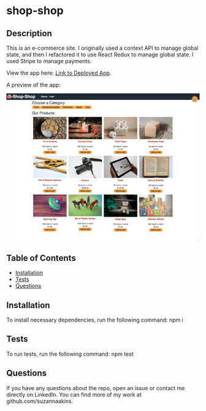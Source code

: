 # shop-shop

## Description
This is an e-commerce site. I originally used a context API to manage global state, and then I refactored it to use React Redux to manage global state. I used Stripe to manage payments.

View the app here: [Link to Deployed App](https://ecommerceshopshop.herokuapp.com/).

A preview of the app:

![Preview of E-Commerce Store](preview.png)

## Table of Contents
* [Installation](#installation)
* [Tests](#tests)
* [Questions](#questions)

## Installation
To install necessary dependencies, run the following command:
npm i

## Tests
To run tests, run the following command: 
npm test

## Questions
If you have any questions about the repo, open an issue or contact me directly on LinkedIn.
You can find more of my work at github.com/suzannaakins.
